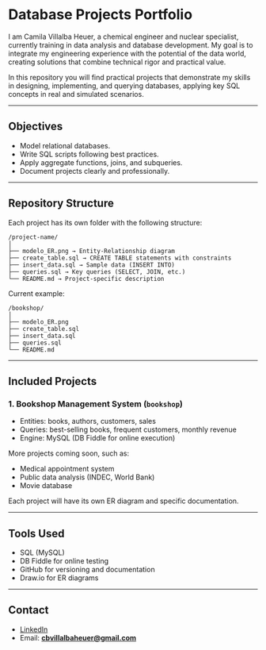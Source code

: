 # Database Projects Portfolio

I am Camila Villalba Heuer, a chemical engineer and nuclear specialist, currently training in data analysis and database development. My goal is to integrate my engineering experience with the potential of the data world, creating solutions that combine technical rigor and practical value.

In this repository you will find practical projects that demonstrate my skills in designing, implementing, and querying databases, applying key SQL concepts in real and simulated scenarios.

---

## Objectives

- Model relational databases.
- Write SQL scripts following best practices.
- Apply aggregate functions, joins, and subqueries.
- Document projects clearly and professionally.

---

## Repository Structure

Each project has its own folder with the following structure:

```
/project-name/
│
├── modelo_ER.png → Entity-Relationship diagram
├── create_table.sql → CREATE TABLE statements with constraints
├── insert_data.sql → Sample data (INSERT INTO)
├── queries.sql → Key queries (SELECT, JOIN, etc.)
└── README.md → Project-specific description
```

Current example:

```
/bookshop/
│
├── modelo_ER.png
├── create_table.sql
├── insert_data.sql
├── queries.sql
└── README.md
```

---

## Included Projects

### 1. Bookshop Management System (`bookshop`)

- Entities: books, authors, customers, sales
- Queries: best-selling books, frequent customers, monthly revenue
- Engine: MySQL (DB Fiddle for online execution)

More projects coming soon, such as:

- Medical appointment system
- Public data analysis (INDEC, World Bank)
- Movie database

Each project will have its own ER diagram and specific documentation.

---

## Tools Used

- SQL (MySQL)
- DB Fiddle for online testing
- GitHub for versioning and documentation
- Draw.io for ER diagrams

---

## Contact

- [LinkedIn](https://www.linkedin.com/camilavheuer/)
- Email: **cbvillalbaheuer@gmail.com**
